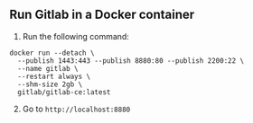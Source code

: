 ## Run Gitlab in a Docker container
1. Run the following command:
```shell
docker run --detach \
  --publish 1443:443 --publish 8880:80 --publish 2200:22 \
  --name gitlab \
  --restart always \
  --shm-size 2gb \
  gitlab/gitlab-ce:latest
```
2. Go to `http://localhost:8880`
